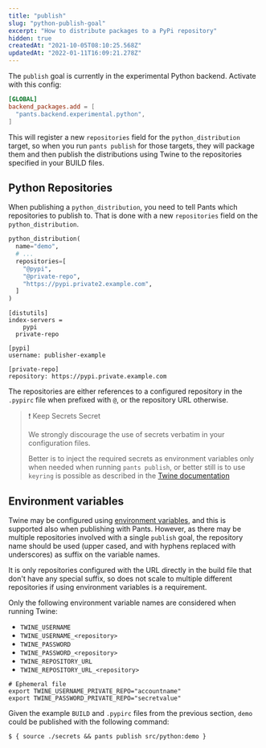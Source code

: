 ```yaml
---
title: "publish"
slug: "python-publish-goal"
excerpt: "How to distribute packages to a PyPi repository"
hidden: true
createdAt: "2021-10-05T08:10:25.568Z"
updatedAt: "2022-01-11T16:09:21.278Z"
---
```

The `publish` goal is currently in the experimental Python backend. Activate with this config:

```toml pants.toml
[GLOBAL]
backend_packages.add = [
  "pants.backend.experimental.python",
]
```

This will register a new `repositories` field for the `python_distribution` target, so when you run `pants publish` for those targets, they will package  them and then publish the distributions using Twine to the repositories specified in your BUILD files.

Python Repositories
-------------------

When publishing a `python_distribution`, you need to tell Pants which repositories to publish to. That is done with a new `repositories` field on the `python_distribution`.

```python src/python/BUILD
python_distribution(
  name="demo",
  # ...
  repositories=[
    "@pypi",
    "@private-repo",
    "https://pypi.private2.example.com",
  ]
)
```
```text .pypirc
[distutils]
index-servers =
	pypi
  private-repo

[pypi]
username: publisher-example

[private-repo]
repository: https://pypi.private.example.com
```

The repositories are either references to a configured repository in the `.pypirc` file when prefixed with `@`, or the repository URL otherwise.

> ❗️ Keep Secrets Secret
> 
> We strongly discourage the use of secrets verbatim in your configuration files.
> 
> Better is to inject the required secrets as environment variables only when needed when running `pants publish`, or better still is to use `keyring` is possible as described in the [Twine documentation](https://twine.readthedocs.io/en/latest/#keyring-support)

Environment variables
---------------------

Twine may be configured using [environment variables](https://twine.readthedocs.io/en/latest/#environment-variables), and this is supported also when publishing with Pants. However, as there may be multiple repositories involved with a single `publish` goal, the repository name should be used (upper cased, and with hyphens replaced with underscores) as suffix on the variable names.

It is only repositories configured with the URL directly in the build file that don't have any special suffix, so does not scale to multiple different repositories if using environment variables is a requirement.

Only the following environment variable names are considered when running Twine:

- `TWINE_USERNAME` 
- `TWINE_USERNAME_<repository>`
- `TWINE_PASSWORD`
- `TWINE_PASSWORD_<repository>`
- `TWINE_REPOSITORY_URL`
- `TWINE_REPOSITORY_URL_<repository>`

```shell secrets
# Ephemeral file
export TWINE_USERNAME_PRIVATE_REPO="accountname"
export TWINE_PASSWORD_PRIVATE_REPO="secretvalue"
```

Given the example `BUILD` and `.pypirc` files from the previous section, `demo` could be published with the following command:

```shell
$ { source ./secrets && pants publish src/python:demo }
```
